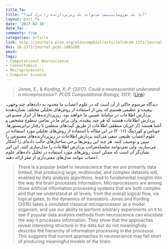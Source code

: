 ```yaml
---
title_fa:
title: "آیا یک نوروساینتیست می‌تواند یک ریزپردازنده را درک کند؟"
layout: post_fa
date: '2017-02-16'
date_fa:
comments: true
categories: article
link: http://journals.plos.org/ploscompbiol/article?id=10.1371/journal.pcbi.1005268
doi: 10.1371/journal.pcbi.1005268
pmid:
tags:
- Computational Neuroscience
- Connectomics
- Microprocessors
- Computer Science
---
```


> *Jonas, E., & Kording, K. P. (2017). Could a neuroscientist understand a microprocessor?. PLOS Computational Biology, 13(1).*
([Link](http://journals.plos.org/ploscompbiol/article?id=10.1371/journal.pcbi.1005268))

دیدگاه مرسوم حاکی از آن است که در علوم اعصاب ما محدود به داده‌های چند وجهی، پیچیده و عظیمی هستیم که پس از استفاده از روش‌های تحلیلی مختلف نشان‌دهندهٔ پردازش اطلاعات در سامانهٔ عصبیِ ما خواهند بود. ریزپردازنده‌ها از ابزار مصنوعی پردازش اطلاعات هستند که هر چند پیچیده، ولی برای ما در تمامیِ سطوح مشخص و آشنا هستند (از جریان منطقی اطلاعات از طریق گیت‌های منطقی تا رفتار ترانزیستورها. جوناس و کوردینگ (۲۰۱۶) در این مقاله با استفاده از روش‌های تحلیلیِ مورد استفاده در علوم اعصابِ طبیعی سعی می‌کنند پردازش اطلاعات در ریزپردازنده‌های مصنوعی را تبیین و توصیف کنند. هر چند این روش‌ها برخی ساختارهای جالب داده‌ای را آشکار می‌سازند، ولی نمی‌توانند سلسله‌مراتب پردازش اطلاعات را مدل‌سازی کنند. این امر نشان‌گر آن است که ممکن است روش‌های مورد استفاده در تحلیل داده‌های علوم اعصاب نتوانند مدل‌های معنی‌داری از مغز ارائه دهند.
<!--more-->

>There is a popular belief in neuroscience that we are primarily data limited, that producing large, multimodal, and complex datasets will, enabled by data analysis algorithms, lead to fundamental insights into the way the brain processes information. Microprocessors are among those artificial information processing systems that are both complex and that we understand at all levels, from the overall logical flow, via logical gates, to the dynamics of transistors. Jonas and Kording (2016) takes a simulated classical microprocessor as a model organism, and use our ability to perform arbitrary experiments on it to see if popular data analysis methods from neuroscience can elucidate the way it processes information. They show that the approaches reveal interesting structure in the data but do not meaningfully describe the hierarchy of information processing in the processor. This suggests that current approaches in neuroscience may fall short of producing meaningful models of the brain.
